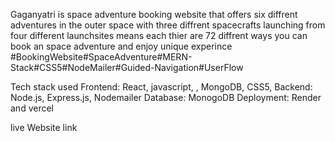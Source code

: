 Gaganyatri is space adventure booking website that offers six diffrent adventures in the outer space with three diffrent spacecrafts launching from four different launchsites means each thier are 72 diffrent ways you can book an space adventure and enjoy unique experince
#BookingWebsite#SpaceAdventure#MERN-Stack#CSS5#NodeMailer#Guided-Navigation#UserFlow

Tech stack used
Frontend: React, javascript, , MongoDB, CSS5,
Backend: Node.js, Express.js, Nodemailer
Database: MonogoDB 
Deployment: Render and vercel 

live Website link